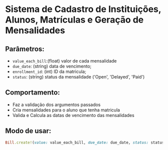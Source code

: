 # Sistema de Cadastro de Instituições, Alunos, Matrículas e Geração de Mensalidades
## Parâmetros:

- `value_each_bill`:(float) valor de cada mensalidade
- `due_date`: (string) data de vencimento;
- `enrollment_id`: (int) ID da matricula;
- `status`: (string) status da mensalidade ('Open', 'Delayed', 'Paid')

## Comportamento:

 - Faz a validação dos argumentos passados
 - Cria mensalidades para o aluno que tenha matricula
 - Valida e Calcula as datas de vencimento das mensalidades

## Modo de usar:

```Ruby
Bill.create!(value: value_each_bill, due_date: due_date, status: status, enrollment_id: id) 
```

